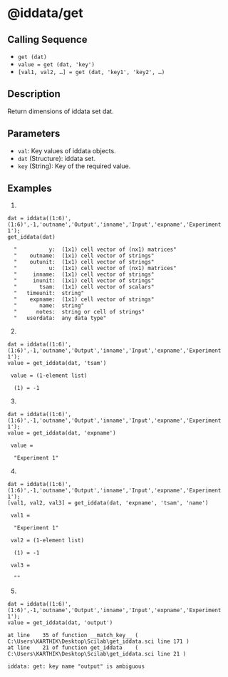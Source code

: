 # @iddata/get

## Calling Sequence
- `get (dat)`
- `value = get (dat, 'key')`
- `[val1, val2, …] = get (dat, 'key1', 'key2', …)`

## Description
Return dimensions of iddata set dat.

## Parameters
- `val`: Key values of iddata objects.
- `dat` (Structure): iddata set.
- `key` (String): Key of the required value.

## Examples
1.
```
dat = iddata((1:6)',(1:6)',-1,'outname','Output','inname','Input','expname','Experiment 1');
get_iddata(dat)
```
```
  "          y:  (1x1) cell vector of (nx1) matrices"
  "    outname:  (1x1) cell vector of strings"       
  "    outunit:  (1x1) cell vector of strings"       
  "          u:  (1x1) cell vector of (nx1) matrices"
  "     inname:  (1x1) cell vector of strings"       
  "     inunit:  (1x1) cell vector of strings"       
  "       tsam:  (1x1) cell vector of scalars"       
  "   timeunit:  string"                             
  "    expname:  (1x1) cell vector of strings"       
  "       name:  string"                             
  "      notes:  string or cell of strings"          
  "   userdata:  any data type"
```
2.
```
dat = iddata((1:6)',(1:6)',-1,'outname','Output','inname','Input','expname','Experiment 1');
value = get_iddata(dat, 'tsam')
```
```
 value = (1-element list)

  (1) = -1
```

3.
```
dat = iddata((1:6)',(1:6)',-1,'outname','Output','inname','Input','expname','Experiment 1');
value = get_iddata(dat, 'expname')
```
```
 value = 

  "Experiment 1"
```

4.
```
dat = iddata((1:6)',(1:6)',-1,'outname','Output','inname','Input','expname','Experiment 1');
[val1, val2, val3] = get_iddata(dat, 'expname', 'tsam', 'name')
```
```
 val1 = 

  "Experiment 1"

 val2 = (1-element list)

  (1) = -1

 val3 = 

  ""
```

5.
```
dat = iddata((1:6)',(1:6)',-1,'outname','Output','inname','Input','expname','Experiment 1');
value = get_iddata(dat, 'output')
```
```
at line    35 of function __match_key__ ( C:\Users\KARTHIK\Desktop\Scilab\get_iddata.sci line 171 )
at line    21 of function get_iddata    ( C:\Users\KARTHIK\Desktop\Scilab\get_iddata.sci line 21 )

iddata: get: key name "output" is ambiguous
```
